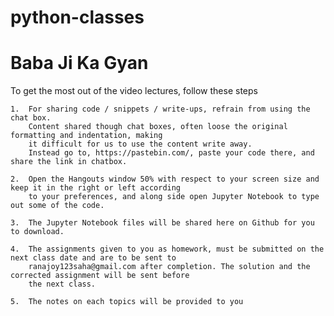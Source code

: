 # python-classes
# Baba Ji Ka Gyan
To get the most out of the video lectures, follow these steps

    1.  For sharing code / snippets / write-ups, refrain from using the chat box.
        Content shared though chat boxes, often loose the original formatting and indentation, making 
        it difficult for us to use the content write away.
        Instead go to, https://pastebin.com/, paste your code there, and share the link in chatbox.
        
    2.  Open the Hangouts window 50% with respect to your screen size and keep it in the right or left according 
        to your preferences, and along side open Jupyter Notebook to type out some of the code.
        
    3.  The Jupyter Notebook files will be shared here on Github for you to download.
    
    4.  The assignments given to you as homework, must be submitted on the next class date and are to be sent to 
        ranajoy123saha@gmail.com after completion. The solution and the corrected assignment will be sent before
        the next class.
    
    5.  The notes on each topics will be provided to you
